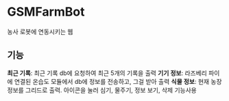# GSMFarmBot
농사 로봇에 연동시키는 웹

## 기능
**최근 기록**: 최근 기록 db에 요청하여 최근 5개의 기록을 출력
**기기 정보**: 라즈베리 파이에 연결된 온습도 모듈에서 db에 정보를 전송하고, 그걸 받아 출력
**식물 정보**: 현재 농장 정보를 그리드로 출력. 아이콘을 눌러 심기, 물주기, 정보 보기, 삭제 기능사용

